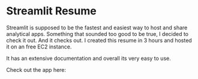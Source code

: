 # Streamlit Resume 

Streamlit is supposed to be the fastest and easiest way to host and share analytical apps. Something that sounded too good to be true, I decided to check it out. 
And it checks out. I created this resume in 3 hours and hosted it on an free EC2 instance. 

It has an extensive documentation and overall its very easy to use. 

Check out the app here: 
 
